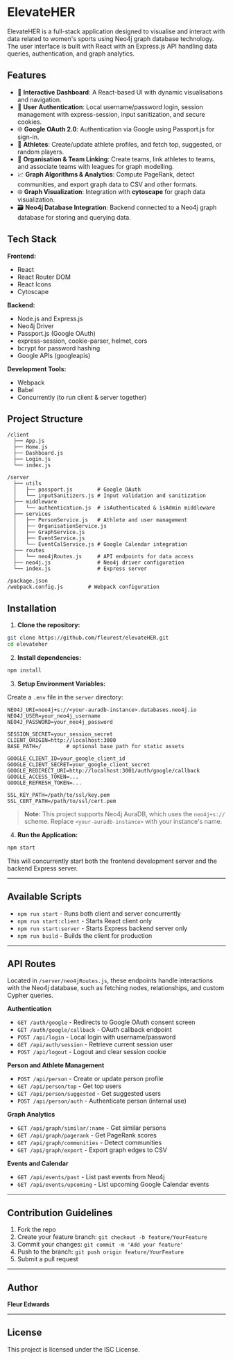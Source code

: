 # ElevateHER

ElevateHER is a full-stack application designed to visualise and interact with data related to women's sports using Neo4j graph database technology. The user interface is built with React with an Express.js API handling data queries, authentication, and graph analytics.

## Features

- 🚀 **Interactive Dashboard**: A React-based UI with dynamic visualisations and navigation.
- 🔐 **User Authentication**: Local username/password login, session management with express-session, input sanitization, and secure cookies. 
- 🌐 **Google OAuth 2.0**: Authentication via Google using Passport.js for sign-in.
- 🏅 **Athletes**: Create/update athlete profiles, and fetch top, suggested, or random players.
- 🏢 **Organisation & Team Linking**: Create teams, link athletes to teams, and associate teams with leagues for graph modelling.
- 📈 **Graph Algorithms & Analytics**: Compute PageRank, detect communities, and export graph data to CSV and other formats.
- 🌐 **Graph Visualization**: Integration with **cytoscape** for graph data visualization.
- 🗃️ **Neo4j Database Integration**: Backend connected to a Neo4j graph database for storing and querying data.

## Tech Stack

**Frontend:**
- React
- React Router DOM
- React Icons
- Cytoscape

**Backend:**
- Node.js and Express.js
- Neo4j Driver
- Passport.js (Google OAuth)
- express-session, cookie-parser, helmet, cors
- bcrypt for password hashing
- Google APIs (googleapis)

**Development Tools:**
- Webpack
- Babel
- Concurrently (to run client & server together)

## Project Structure

```
/client
  ├── App.js
  ├── Home.js
  ├── Dashboard.js
  ├── Login.js
  └── index.js

/server
  ├── utils
  │   ├── passport.js        # Google OAuth
  │   └── inputSanitizers.js # Input validation and sanitization
  ├── middleware
  │   └── authentication.js  # isAuthenticated & isAdmin middleware
  ├── services
  │   ├── PersonService.js   # Athlete and user management
  │   ├── OrganisationService.js
  │   ├── GraphService.js
  │   ├── EventService.js
  │   └── EventCalService.js # Google Calendar integration
  ├── routes
  │   └── neo4jRoutes.js     # API endpoints for data access
  ├── neo4j.js               # Neo4j driver configuration
  └── index.js               # Express server

/package.json
/webpack.config.js        # Webpack configuration
```

## Installation

1. **Clone the repository:**

```bash
git clone https://github.com/fleurest/elevateHER.git
cd elevateher
```

2. **Install dependencies:**

```bash
npm install
```

3. **Setup Environment Variables:**

Create a `.env` file in the `server` directory:

```
NEO4J_URI=neo4j+s://<your-auradb-instance>.databases.neo4j.io
NEO4J_USER=your_neo4j_username
NEO4J_PASSWORD=your_neo4j_password

SESSION_SECRET=your_session_secret
CLIENT_ORIGIN=http://localhost:3000
BASE_PATH=/        # optional base path for static assets

GOOGLE_CLIENT_ID=your_google_client_id
GOOGLE_CLIENT_SECRET=your_google_client_secret
GOOGLE_REDIRECT_URI=http://localhost:3001/auth/google/callback
GOOGLE_ACCESS_TOKEN=...
GOOGLE_REFRESH_TOKEN=...

SSL_KEY_PATH=/path/to/ssl/key.pem
SSL_CERT_PATH=/path/to/ssl/cert.pem
```

> **Note:** This project supports Neo4j AuraDB, which uses the `neo4j+s://` scheme. Replace `<your-auradb-instance>` with your instance's name.



4. **Run the Application:**

```bash
npm start
```

This will concurrently start both the frontend development server and the backend Express server.

---

## Available Scripts

- `npm run start` - Runs both client and server concurrently
- `npm run start:client` - Starts React client only
- `npm run start:server` - Starts Express backend server only
- `npm run build` - Builds the client for production

---

## API Routes

Located in `/server/neo4jRoutes.js`, these endpoints handle interactions with the Neo4j database, such as fetching nodes, relationships, and custom Cypher queries.

**Authentication**
- `GET /auth/google` - Redirects to Google OAuth consent screen
- `GET /auth/google/callback` - OAuth callback endpoint
- `POST /api/login` - Local login with username/password
- `GET /api/auth/session` - Retrieve current session user
- `POST /api/logout` - Logout and clear session cookie

**Person and Athlete Management**
- `POST /api/person` - Create or update person profile
- `GET /api/person/top` - Get top users
- `GET /api/person/suggested` - Get suggested users
- `POST /api/person/auth` - Authenticate person (internal use)

**Graph Analytics**
- `GET /api/graph/similar/:name` - Get similar persons
- `GET /api/graph/pagerank` - Get PageRank scores
- `GET /api/graph/communities` - Detect communities
- `GET /api/graph/export` - Export graph edges to CSV

**Events and Calendar**
- `GET /api/events/past` - List past events from Neo4j
- `GET /api/events/upcoming` - List upcoming Google Calendar events

---

## Contribution Guidelines

1. Fork the repo
2. Create your feature branch: `git checkout -b feature/YourFeature`
3. Commit your changes: `git commit -m 'Add your feature'`
4. Push to the branch: `git push origin feature/YourFeature`
5. Submit a pull request

---

## Author

**Fleur Edwards**

---

## License

This project is licensed under the ISC License.